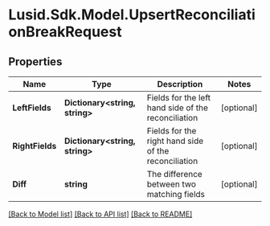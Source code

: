 # Lusid.Sdk.Model.UpsertReconciliationBreakRequest

## Properties

Name | Type | Description | Notes
------------ | ------------- | ------------- | -------------
**LeftFields** | **Dictionary&lt;string, string&gt;** | Fields for the left hand side of the reconciliation | [optional] 
**RightFields** | **Dictionary&lt;string, string&gt;** | Fields for the right hand side of the reconciliation | [optional] 
**Diff** | **string** | The difference between two matching fields | [optional] 

[[Back to Model list]](../README.md#documentation-for-models) [[Back to API list]](../README.md#documentation-for-api-endpoints) [[Back to README]](../README.md)

